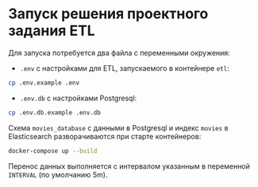 # Запуск решения проектного задания ETL

Для запуска потребуется два файла с переменными окружения:

- `.env` с настройками для ETL, запускаемого в контейнере `etl`:
```bash
cp .env.example .env
```

- `.env.db` с настройками Postgresql:
```bash
cp .env.db.example .env.db
```

Схема `movies_database` с данными в Postgresql и индекс `movies` в Elasticsearch разворачиваются при старте контейнеров:
```bash
docker-compose up --build
```

Перенос данных выполняется с интервалом указанным в переменной `INTERVAL` (по умолчанию 5m).
